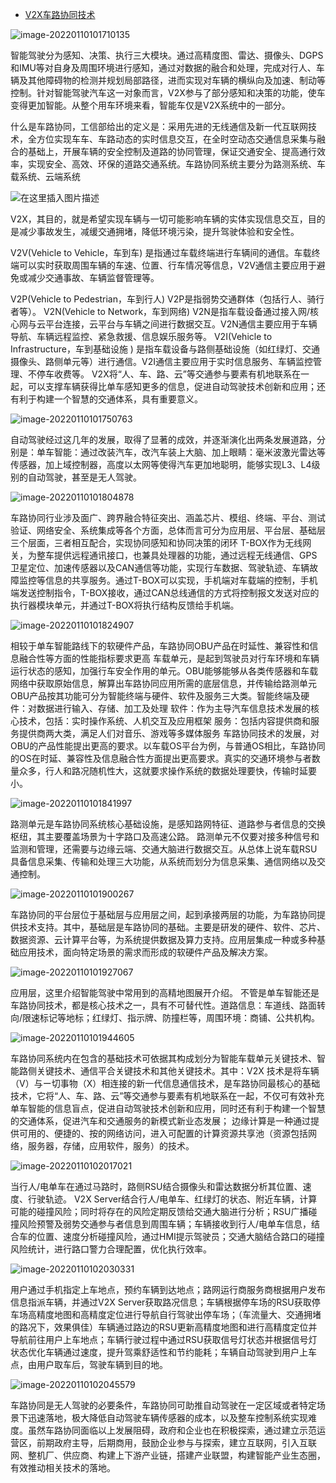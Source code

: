 - [V2X车路协同技术](https://blog.csdn.net/weixin_42734533/article/details/122333166)

![image-20220110101710135](https://gitee.com/er-huomeng/l-img/raw/master/image-20220110101710135.png)

智能驾驶分为感知、决策、执行三大模块。通过高精度图、雷达、摄像头、DGPS和IMU等对自身及周围环境进行感知，通过对数据的融合和处理，完成对行人、车辆及其他障碍物的检测并规划局部路径，进而实现对车辆的横纵向及加速、制动等控制。针对智能驾驶汽车这一对象而言，V2X参与了部分感知和决策的功能，使车变得更加智能。从整个用车环境来看，智能车仅是V2X系统中的一部分。

什么是车路协同，工信部给出的定义是：采用先进的无线通信及新一代互联网技术，全方位实现车车、车路动态的实时信息交互，在全时空动态交通信息采集与融合的基础上，开展车辆的安全控制及道路的协同管理，保证交通安全、提高通行效率，实现安全、高效、环保的道路交通系统。车路协同系统主要分为路测系统、车载系统、云端系统

![在这里插入图片描述](https://img-blog.csdnimg.cn/3f43c91114aa48c19b73e1f735804ce0.png?x-oss-process=image/watermark,type_d3F5LXplbmhlaQ,shadow_50,text_Q1NETiBAd2VpeGluXzQyNzM0NTMz,size_15,color_FFFFFF,t_70,g_se,x_16)

V2X，其目的，就是希望实现车辆与一切可能影响车辆的实体实现信息交互，目的是减少事故发生，减缓交通拥堵，降低环境污染，提升驾驶体验和安全性。

V2V(Vehicle to Vehicle，车到车) 是指通过车载终端进行车辆间的通信。车载终端可以实时获取周围车辆的车速、位置、行车情况等信息，V2V通信主要应用于避免或减少交通事故、车辆监督管理等。

V2P(Vehicle to Pedestrian，车到行人) V2P是指弱势交通群体（包括行人、骑行者等）。
 V2N(Vehicle to Network，车到网络) V2N是指车载设备通过接入网/核心网与云平台连接，云平台与车辆之间进行数据交互。V2N通信主要应用于车辆导航、车辆远程监控、紧急救援、信息娱乐服务等。
 V2I(Vehicle to Infrastructure，车到基础设施 ) 是指车载设备与路侧基础设施（如红绿灯、交通摄像头、路侧单元等）进行通信。V2I通信主要应用于实时信息服务、车辆监控管理、不停车收费等。
 V2X将“人、车、路、云”等交通参与要素有机地联系在一起，可以支撑车辆获得比单车感知更多的信息，促进自动驾驶技术创新和应用；还有利于构建一个智慧的交通体系，具有重要意义。

![image-20220110101750763](https://gitee.com/er-huomeng/l-img/raw/master/image-20220110101750763.png)

自动驾驶经过这几年的发展，取得了显著的成效，并逐渐演化出两条发展道路，分别是：单车智能：通过改装汽车，改汽车装上大脑、加上眼睛：毫米波激光雷达等传感器，加上域控制器，高度以太网等使得汽车更加地聪明，能够实现L3、L4级别的自动驾驶，甚至是无人驾驶。

![image-20220110101804878](https://gitee.com/er-huomeng/l-img/raw/master/image-20220110101804878.png)

车路协同行业涉及面广、跨界融合特征突出、涵盖芯片、模组、终端、平台、测试验证、网络安全、系统集成等各个方面，总体而言可分为应用层、平台层、基础层三个层面，三者相互配合，实现协同感知和协同决策的闭环
  T-BOX作为无线网关，为整车提供远程通讯接口，也兼具处理器的功能，通过远程无线通信、GPS卫星定位、加速传感器以及CAN通信等功能，实现行车数据、驾驶轨迹、车辆故障监控等信息的共享服务。通过T-BOX可以实现，手机端对车载端的控制，手机端发送控制指令，T-BOX接收，通过CAN总线通信的方式将控制报文发送对应的执行器模块单元，并通过T-BOX将执行结构反馈给手机端。

![image-20220110101824907](https://gitee.com/er-huomeng/l-img/raw/master/image-20220110101824907.png)

相较于单车智能路线下的软硬件产品，车路协同OBU产品在时延性、兼容性和信息融合性等方面的性能指标要求更高
 车载单元，是起到驾驶员对行车环境和车辆运行状态的感知，加强行车安全作用的单元。OBU能够能够从各类传感器和车载网络中获取原始信息，解算出车路协同应用所需的底层信息，并传输给路测单元
 OBU产品按其功能可分为智能终端与硬件、软件及服务三大类。智能终端及硬件：对数据进行输入、存储、加工及处理
 软件：作为主导汽车信息技术发展的核心技术，包括：实时操作系统、人机交互及应用框架
 服务：包括内容提供商和服务提供商两大类，满足人们对音乐、游戏等多媒体服务
 车路协同技术的发展，对OBU的产品性能提出更高的要求。以车载OS平台为例，与普通OS相比，车路协同的OS在时延、兼容性及信息融合性方面提出更高要求。真实的交通环境参与者数量众多，行人和路况随机性大，这就要求操作系统的数据处理要快，传输时延要小。

![image-20220110101841997](https://gitee.com/er-huomeng/l-img/raw/master/image-20220110101841997.png)

路测单元是车路协同系统核心基础设施，是感知路网特征、道路参与者信息的交换枢纽，其主要覆盖场景为十字路口及高速公路。
 路测单元不仅要对接多种信号和监测和管理，还需要与边缘云端、交通大脑进行数据交互。从总体上说车载RSU具备信息采集、传输和处理三大功能，从系统而划分为信息采集、通信网络以及交通控制。

![image-20220110101900267](https://gitee.com/er-huomeng/l-img/raw/master/image-20220110101900267.png)

车路协同的平台层位于基础层与应用层之间，起到承接两层的功能，为车路协同提供技术支持。其中，基础层是车路协同的基础。主要是研发的硬件、软件、芯片、数据资源、云计算平台等，为系统提供数据及算力支持。应用层集成一种或多种基础应用技术，面向特定场景的需求而形成的软硬件产品及解决方案。

![image-20220110101927067](https://gitee.com/er-huomeng/l-img/raw/master/image-20220110101927067.png)

应用层，这里介绍智能驾驶中常用到的高精地图展开介绍。 不管是单车智能还是车路协同技术，都是核心技术之一，具有不可替代性。道路信息：车道线、路面转向/限速标记等地标；红绿灯、指示牌、防撞栏等，周围环境：商铺、公共机构。

![image-20220110101944605](https://gitee.com/er-huomeng/l-img/raw/master/image-20220110101944605.png)

车路协同系统内在包含的基础技术可依据其构成划分为智能车载单元关键技术、智能路侧关键技术、通信平合关键技术和其他关键技术。其中：V2X  技术是将车辆（V）与ー切事物（X）相连接的新一代信息通信技术，是车路协同最核心的基础技术，它将“人、车、路、云”等交通参与要素有机地联系在一起，不仅可有效补充单车智能的信息盲点，促进自动驾驶技术创新和应用，同时还有利于构建一个智慧的交通体系，促进汽车和交通服务的新模式新业态发展；
 边缘计算是一种通过提供可用的、便捷的、按的网络访问，进入可配置的计算资源共享池（资源包括网络，服务器，存储，应用软件，服务）的技术。

![image-20220110102017021](https://gitee.com/er-huomeng/l-img/raw/master/image-20220110102017021.png)

当行人/电单车在通过马路时，路侧RSU结合摄像头和雷达数据分析其位置、速度、行驶轨迹。
 V2X  Server结合行人/电单车、红绿灯的状态、附近车辆，计算可能的碰撞风险；同时将存在的风险定期反馈给交通大脑进行分析；RSU广播碰撞风险预警及弱势交通参与者信息到周围车辆；车辆接收到行人/电单车信息，结合车的位置、速度分析碰撞风险，通过HMI提示驾驶员；交通大脑结合路口的碰撞风险统计，进行路口警力合理配置，优化执行效率。

![image-20220110102030331](https://gitee.com/er-huomeng/l-img/raw/master/image-20220110102030331.png)

用户通过手机指定上车地点，预约车辆到达地点；路网运行商服务商根据用户发布信息指派车辆，并通过V2X  Server获取路况信息；车辆根据停车场的RSU获取停车场高精度地图和高精度定位进行导航自行驾驶出停车场；（车流量大、交通拥堵的路况下，效果俱佳）车辆通过路边的RSU更新高精度地图和进行高精度定位并导航前往用户上车地点；车辆行驶过程中通过RSU获取信号灯状态并根据信号灯状态优化车辆通过速度，提升驾乘舒适性和节约能耗；车辆自动驾驶到用户上车点，由用户取车后，驾驶车辆到目的地。

![image-20220110102045579](https://gitee.com/er-huomeng/l-img/raw/master/image-20220110102045579.png)

车路协同是无人驾驶的必要条件，车路协同可助推自动驾驶在一定区域或者特定场景下迅速落地，极大降低自动驾驶车辆传感器的成本，以及整车控制系统实现难度。虽然车路协同面临以上发展阻碍，政府和企业也在积极探索，通过建立示范运营区，前期政府主导，后期商用，鼓励企业参与与探索，建立互联网，引入互联网、整机厂、供应商、构建上下游产业链，搭建产业联盟，构建智能产业生态圈，有效推动相关技术的落地。